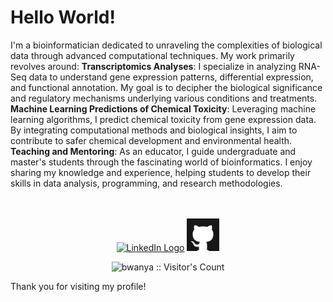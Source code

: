 # Hello World! 
I'm a bioinformatician dedicated to unraveling the complexities of biological data through advanced computational techniques. My work primarily revolves around:
**Transcriptomics Analyses**: I specialize in analyzing RNA-Seq data to understand gene expression patterns, differential expression, and functional annotation. My goal is to decipher the biological significance and regulatory mechanisms underlying various conditions and treatments.
**Machine Learning Predictions of Chemical Toxicity**: Leveraging machine learning algorithms, I predict chemical toxicity from gene expression data. By integrating computational methods and biological insights, I aim to contribute to safer chemical development and environmental health.
**Teaching and Mentoring**: As an educator, I guide undergraduate and master's students through the fascinating world of bioinformatics. I enjoy sharing my knowledge and experience, helping students to develop their skills in data analysis, programming, and research methodologies.



<p align="center">
 <br>
 <br>
<a href="https://www.linkedin.com/in/bwanya-brian-5a3b33153/">
 <img width="50px" alt="LinkedIn Logo" src="https://cdn-icons-png.flaticon.com/512/174/174857.png" /></a>

 <a href="https://github.com/bwanya">
 <img width="52px" alt="GitHub Logo" src="https://github.com/edent/SuperTinyIcons/blob/master/images/svg/github.svg"></a>
<p align="center"><img src="https://profile-counter.glitch.me/{bwanya}/count.svg" alt="bwanya :: Visitor's Count" /></p>


Thank you for visiting my profile!






